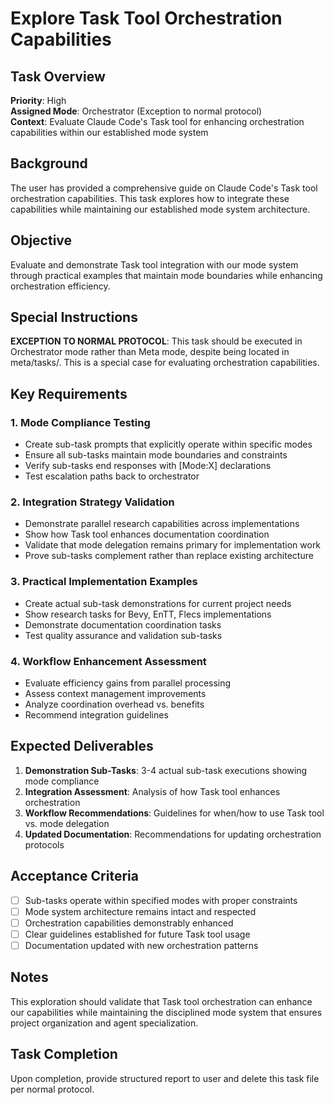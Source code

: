 # Explore Task Tool Orchestration Capabilities

## Task Overview
**Priority**: High  
**Assigned Mode**: Orchestrator (Exception to normal protocol)  
**Context**: Evaluate Claude Code's Task tool for enhancing orchestration capabilities within our established mode system

## Background
The user has provided a comprehensive guide on Claude Code's Task tool orchestration capabilities. This task explores how to integrate these capabilities while maintaining our established mode system architecture.

## Objective
Evaluate and demonstrate Task tool integration with our mode system through practical examples that maintain mode boundaries while enhancing orchestration efficiency.

## Special Instructions
**EXCEPTION TO NORMAL PROTOCOL**: This task should be executed in Orchestrator mode rather than Meta mode, despite being located in meta/tasks/. This is a special case for evaluating orchestration capabilities.

## Key Requirements

### 1. Mode Compliance Testing
- Create sub-task prompts that explicitly operate within specific modes
- Ensure all sub-tasks maintain mode boundaries and constraints
- Verify sub-tasks end responses with [Mode:X] declarations
- Test escalation paths back to orchestrator

### 2. Integration Strategy Validation
- Demonstrate parallel research capabilities across implementations
- Show how Task tool enhances documentation coordination
- Validate that mode delegation remains primary for implementation work
- Prove sub-tasks complement rather than replace existing architecture

### 3. Practical Implementation Examples
- Create actual sub-task demonstrations for current project needs
- Show research tasks for Bevy, EnTT, Flecs implementations
- Demonstrate documentation coordination tasks
- Test quality assurance and validation sub-tasks

### 4. Workflow Enhancement Assessment
- Evaluate efficiency gains from parallel processing
- Assess context management improvements
- Analyze coordination overhead vs. benefits
- Recommend integration guidelines

## Expected Deliverables

1. **Demonstration Sub-Tasks**: 3-4 actual sub-task executions showing mode compliance
2. **Integration Assessment**: Analysis of how Task tool enhances orchestration
3. **Workflow Recommendations**: Guidelines for when/how to use Task tool vs. mode delegation
4. **Updated Documentation**: Recommendations for updating orchestration protocols

## Acceptance Criteria

- [ ] Sub-tasks operate within specified modes with proper constraints
- [ ] Mode system architecture remains intact and respected
- [ ] Orchestration capabilities demonstrably enhanced
- [ ] Clear guidelines established for future Task tool usage
- [ ] Documentation updated with new orchestration patterns

## Notes
This exploration should validate that Task tool orchestration can enhance our capabilities while maintaining the disciplined mode system that ensures project organization and agent specialization.

## Task Completion
Upon completion, provide structured report to user and delete this task file per normal protocol.
